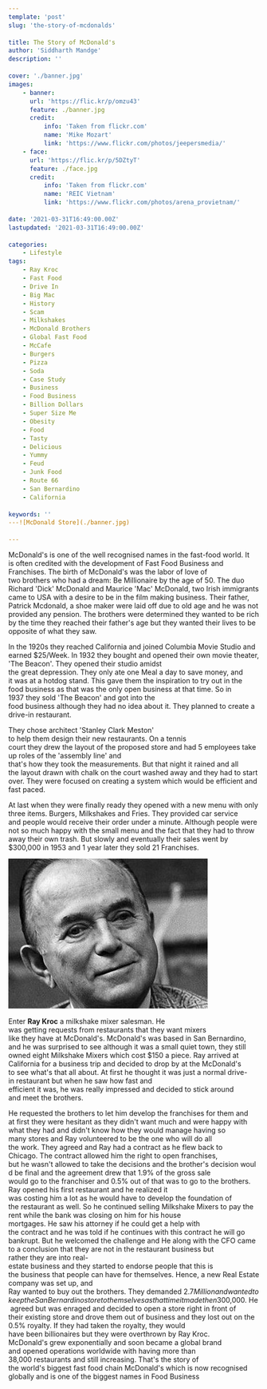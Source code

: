 ```yaml
---
template: 'post'
slug: 'the-story-of-mcdonalds'

title: The Story of McDonald's
author: 'Siddharth Mandge'
description: ''

cover: './banner.jpg'
images:
    - banner:
      url: 'https://flic.kr/p/omzu43'
      feature: ./banner.jpg
      credit:
          info: 'Taken from flickr.com'
          name: 'Mike Mozart'
          link: 'https://www.flickr.com/photos/jeepersmedia/'
    - face:
      url: 'https://flic.kr/p/5DZtyT'
      feature: ./face.jpg
      credit:
          info: 'Taken from flickr.com'
          name: 'REIC Vietnam'
          link: 'https://www.flickr.com/photos/arena_provietnam/'

date: '2021-03-31T16:49:00.00Z'
lastupdated: '2021-03-31T16:49:00.00Z'

categories:
    - Lifestyle
tags:
    - Ray Kroc
    - Fast Food
    - Drive In
    - Big Mac
    - History
    - Scam
    - Milkshakes
    - McDonald Brothers
    - Global Fast Food
    - McCafe
    - Burgers
    - Pizza
    - Soda
    - Case Study
    - Business
    - Food Business
    - Billion Dollars
    - Super Size Me
    - Obesity
    - Food
    - Tasty
    - Delicious
    - Yummy
    - Feud
    - Junk Food
    - Route 66
    - San Bernardino
    - California

keywords: ''
---![McDonald Store](./banner.jpg)

---
```


McDonald's is one of the well recognised names in the fast-food world. It is often credited with the development of Fast Food Business and Franchises. The birth of McDonald's was the labor of love of two brothers who had a dream: Be Millionaire by the age of 50. The duo Richard 'Dick' McDonald and Maurice 'Mac' McDonald, two Irish immigrants came to USA with a desire to be in the film making business. Their father, Patrick Mcdonald, a shoe maker were laid off due to old age and he was not provided any pension. The brothers were determined they wanted to be rich by the time they reached their father's age but they wanted their lives to be opposite of what they saw.

In the 1920s they reached California and joined Columbia Movie Studio and earned \$25/Week. In 1932 they bought and opened their own movie theater, 'The Beacon'. They opened their studio amidst the great depression. They only ate one Meal a day to save money, and it was at a hotdog stand. This gave them the inspiration to try out in the food business as that was the only open business at that time. So in 1937 they sold 'The Beacon' and got into the food business although they had no idea about it. They planned to create a drive-in restaurant.

They chose architect 'Stanley Clark Meston' to help them design their new restaurants. On a tennis court they drew the layout of the proposed store and had 5 employees take up roles of the 'assembly line' and that's how they took the measurements. But that night it rained and all the layout drawn with chalk on the court washed away and they had to start over. They were focused on creating a system which would be efficient and fast paced.

At last when they were finally ready they opened with a new menu with only three items. Burgers, Milkshakes and Fries. They provided car service and people would receive their order under a minute. Although people were not so much happy with the small menu and the fact that they had to throw away their own trash. But slowly and eventually their sales went by \$300,000 in 1953 and 1 year later they sold 21 Franchises.

![Ray Kroc Mug Shot Photo](./face.jpg)

Enter **Ray Kroc** a milkshake mixer salesman. He was getting requests from restaurants that they want mixers like they have at McDonald's. McDonald's was based in San Bernardino, and he was surprised to see although it was a small quiet town, they still owned eight Milkshake Mixers which cost \$150 a piece. Ray arrived at California for a business trip and decided to drop by at the McDonald's to see what's that all about. At first he thought it was just a normal drive-in restaurant but when he saw how fast and efficient it was, he was really impressed and decided to stick around and meet the brothers.

He requested the brothers to let him develop the franchises for them and at first they were hesitant as they didn't want much and were happy with what they had and didn't know how they would manage having so many stores and Ray volunteered to be the one who will do all the work. They agreed and Ray had a contract as he flew back to Chicago. The contract allowed him the right to open franchises, but he wasn't allowed to take the decisions and the brother's decision would be final and the agreement drew that 1.9% of the gross sale would go to the franchiser and 0.5% out of that was to go to the brothers.
Ray opened his first restaurant and he realized it was costing him a lot as he would have to develop the foundation of the restaurant as well. So he continued selling Milkshake Mixers to pay the rent while the bank was closing on him for his house mortgages. He saw his attorney if he could get a help with the contract and he was told if he continues with this contract he will go bankrupt. But he welcomed the challenge and He along with the CFO came to a conclusion that they are not in the restaurant business but rather they are into real-estate business and they started to endorse people that this is the business that people can have for themselves. Hence, a new Real Estate company was set up, and Ray wanted to buy out the brothers. They demanded $2.7 Million and wanted to keep the San Bernardino store to themselves as that time it made then $300,000. He agreed but was enraged and decided to open a store right in front of their existing store and drove them out of business and they lost out on the 0.5% royalty. If they had taken the royalty, they would have been billionaires but they were overthrown by Ray Kroc.
McDonald's grew exponentially and soon became a global brand and opened operations worldwide with having more than 38,000 restaurants and still increasing. That's the story of the world's biggest fast food chain McDonald's which is now recognised globally and is one of the biggest names in Food Business
